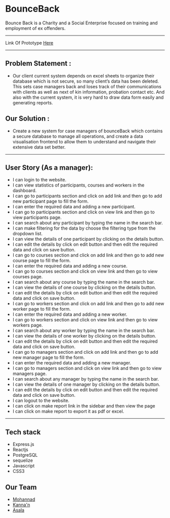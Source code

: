 # BounceBack
Bounce Back is a Charity and a Social Enterprise focused on training and employment of ex offenders.

---


Link Of Prototype [Here ](https://www.figma.com/proto/YMT1y0TgwyHkDtvF4aKsSwTv/Bounce-Back?node-id=127%3A316&scaling=min-zoom)

-----

## Problem Statement :
* Our client current system depends on excel sheets to organize their database which is not secure, so many client’s data has been deleted. This sets case managers back and loses track of their communications with clients as well as next of kin information, probation contact etc.
And also with the current system, it is very hard to draw data form easily and generating reports.

## Our Solution :
* Create a new system for case managers of bounceBack which contains a secure database to manage all operations, and create a data visualisation frontend to allow them to understand and navigate their extensive data set better.
--------
## User Story (As a manager):
- I can login to the website.
- I can view statistics of participants, courses and workers in the dashboard.
- I can go to participants section and click on add link and then go to add new participant page to fill the form.
- I can enter the required data and adding a new participant.
- I can go to participants section and click on view link and then go to view participants page.
- I can search about any participant by typing the name in the search bar.
- I can make filtering for the data by choose the filtering type from the dropdown list.
- I can view the details of one participant by clicking on the details button.
- I can edit the details by click on edit button and then edit the required data and click on save button.
- I can go to courses section and click on add link and then go to add new course page to fill the form.
- I can enter the required data and adding a new course.
- I can go to courses section and click on view link and then go to view courses page.
- I can search about any course by typing the name in the search bar.
- I can view the details of one course by clicking on the details button.
- I can edit the details by click on edit button and then edit the required data and click on save button.
- I can go to workers section and click on add link and then go to add new worker page to fill the form.
- I can enter the required data and adding a new worker.
- I can go to workers section and click on view link and then go to view workers page.
- I can search about any worker by typing the name in the search bar.
- I can view the details of one worker by clicking on the details button.
- I can edit the details by click on edit button and then edit the required data and click on save button.
- I can go to managers section and click on add link and then go to add new manager page to fill the form.
- I can enter the required data and adding a new manager.
- I can go to managers section and click on view link and then go to view managers page.
- I can search about any manager by typing the name in the search bar.
- I can view the details of one manager by clicking on the details button.
- I can edit the details by click on edit button and then edit the required data and click on save button.
- I can logout to the website.
- I can click on make report link in the sidebar and then view the page
- I can click on make report to export it as pdf or excel.

------
## Tech stack
- Express.js
- Reactjs
- PostgreSQL
- sequelize
- Javascript
- CSS3

## Our Team
- [Mohannad](https://github.com/mohannadhanafi)
- [Kanna'n ](https://github.com/knanahassouna1)
- [Asala](https://github.com/AsalaKM)